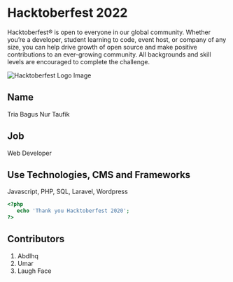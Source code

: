 # Hacktoberfest 2022
Hacktoberfest® is open to everyone in our global community. Whether you’re a developer, student learning to code, event host, or company of any size, you can help drive growth of open source and make positive contributions to an ever-growing community. All backgrounds and skill levels are encouraged to complete the challenge.

![Hacktoberfest Logo Image](https://pbs.twimg.com/media/Ekdkh_HWAAEeQOX.jpg)
## Name
Tria Bagus Nur Taufik
## Job
Web Developer

## Use Technologies, CMS and Frameworks
Javascript, PHP, SQL, Laravel, Wordpress

```php
<?php
   echo 'Thank you Hacktoberfest 2020';
?>
``` 

## Contributors
1. Abdlhq
2. Umar
3. Laugh Face
